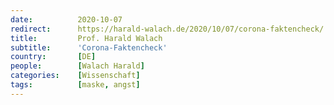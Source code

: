 ```yaml
---
date:          2020-10-07
redirect:      https://harald-walach.de/2020/10/07/corona-faktencheck/
title:         Prof. Harald Walach
subtitle:      'Corona-Faktencheck'
country:       [DE]
people:        [Walach Harald]
categories:    [Wissenschaft]
tags:          [maske, angst]
---
```

